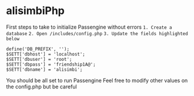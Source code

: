 # alisimbiPhp

First steps to take to initialize Passengine without errors
`1. Create a database`
`2. Open /includes/config.php`
`3. Update the fields highlighted below`

	define('DB_PREFIX', '');	 
	$SETT['dbhost'] = 'localhost'; 
	$SETT['dbuser'] = 'root'; 
	$SETT['dbpass'] = 'friendship1A@'; 
	$SETT['dbname'] = 'alisimbi';

You should be all set to run Passengine
Feel free to modify other values on the config.php but be careful
